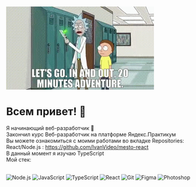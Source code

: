 ![Header](https://github.com/IvanVideo/IvanVideo/blob/main/assets/tenor.gif)

# Всем привет! 👋
Я начинающий веб-разработчик 👾 <br>
Закончил курс Веб-разработчик на платформе Яндекс.Практикум <br>
Вы можете ознакомиться с моими работами во вкладке Repositories: <br>
React/Node.js : https://github.com/IvanVideo/mesto-react <br>
В данный момент я изучаю TypeScript <br>
Мой стек: <br>
<br>

![Node.js](https://img.shields.io/badge/-Node.js-cae3fa?style=for-the-badge&logo=node.js@logoColor=00eeff)
![JavaScript](https://img.shields.io/badge/-JavaScript-cae3fa?style=for-the-badge&logo=javascript@logoColor=00eeff)
![TypeScript](https://img.shields.io/badge/-TypeScript-cae3fa?style=for-the-badge&logo=javascript@logoColor=00eeff)
![React](https://img.shields.io/badge/-React-cae3fa?style=for-the-badge&logo=react@logoColor=00eeff)
![Git](https://img.shields.io/badge/-Git-cae3fa?style=for-the-badge&logo=git@logoColor=00eeff)
![Figma](https://img.shields.io/badge/-Figma-cae3fa?style=for-the-badge&logo=figma@logoColor=00eeff)
![Photoshop](https://img.shields.io/badge/-Fotoshop-cae3fa?style=for-the-badge&logo=photoshop)
